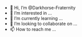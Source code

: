 - 👋 Hi, I’m @Darkhorse-Fraternity
- 👀 I’m interested in ...
- 🌱 I’m currently learning ...
- 💞️ I’m looking to collaborate on ...
- 📫 How to reach me ...

<!---
Darkhorse-Fraternity/Darkhorse-Fraternity is a ✨ special ✨ repository because its `README.md` (this file) appears on your GitHub profile.
You can click the Preview link to take a look at your changes.
--->
